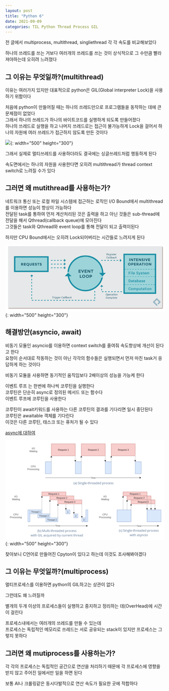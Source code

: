```yaml
---
layout: post
title: "Python 6"
date: 2021-09-09
categories: TIL Python Thread Process GIL
---
```


전 글에서 multiprocess, multithread, singliethread 각 각 속도를 비교해보았다

하나의 쓰레드를 쓰는 거보다 여러개의 쓰레드를 쓰는 것이 상식적으로 그 수만큼 빨라져야하는데 오히려 느려졌다

## 그 이유는 무엇일까?(multithread)

이유는 여러가지 있지만 대표적으로 python은 GIL(Global interpreter Lock)을 사용하기 위함이다

처음에 python이 만들어질 때는 하나의 쓰레드만으로 프로그램들을 동작하는 데에 큰 문제점이 없었다  
그래서 하나의 쓰레드가 하나의 바이트코드를 실행하게 되도록 만들어졌다  
하나의 쓰레드로 실행을 하고 나머지 쓰레드로는 접근이 불가능하게 Lock을 걸어서 하나의 자원에 여러 쓰레드가 접근하지 않도록 만든 것이다

![](https://raw.githubusercontent.com/Action2theFuture/Action2theFuture.github.io/main/_posts/Images/GIL.png){: width="500" height="300"}

그래서 실제로 멀티쓰레드를 사용하더라도 결국에는 싱글쓰레드처럼 행동하게 된다

속도면에서는 하나의 자원을 사용한다면 오히려 multithread가 thread context switch로 느려질 수가 있다

## 그러면 왜 mutithread를 사용하는가?

네트워크 통신 또는 로컬 파일 시스템에 접근하는 로직인 I/O Bound에서 multithread를 이용하면 성능이 향상이 가능하다  
전달된 task를 통하여 먼저 계산처리된 것은 출력을 하고 아닌 것들은 sub-thread에 전달을 해서 Qthread(callback queue)에 모아진다  
그것들은 task와 Qthread와 event loop를 통해 전달이 되고 출력이된다

하지만 CPU Bound에서는 오히려 Lock되어버리는 시간들로 느려지게 된다

![](https://raw.githubusercontent.com/Action2theFuture/Action2theFuture.github.io/main/_posts/Images/eventloop.png){: width="500" height="300"}

## 해결방안(asyncio, await)

비동기 모듈인 asyncio를 이용하면 context switch를 줄여줘 속도향상에 개선이 된다고 한다  
요청이 순서대로 작동하는 것이 아닌 각각의 함수들은 실행되면서 먼저 마친 task거 응답하게 하는 것이다

비동기 모듈을 사용하면 동기적인 움직임보다 2배이상의 성능을 가능케 한다

이벤트 루프 는 한번에 하나씩 코루틴을 실행한다  
코루틴은 단순히 async로 정의된 메서드 또는 함수다  
이벤트 루프에 코루틴을 사용한다

코루틴이 await키워드를 사용하는 다른 코루틴의 결과를 기다리면 일시 중단된다  
코루틴은 awaitable 객체를 기다린다  
이것은 다른 코루틴, 태스크 또는 퓨처가 될 수 있다

[async에 대하여](https://devopedia.org/asynchronous-programming-in-python)

![](https://raw.githubusercontent.com/Action2theFuture/Action2theFuture.github.io/main/_posts/Images/acyncio.png){: width="500" height="300"}

찾아보니 C언어로 만들어진 Cpyton이 있다고 하는데 이것도 조사해봐야겠다

## 그 이유는 무엇일까?(multiprocess)

멀티프로세스를 이용하면 python의 GIL하고는 상관이 없다

그런데도 왜 느려질까

별개의 두개 이상의 프로세스들이 실행하고 중지하고 정리하는 데(OverHead)에 시간이 걸린다

프로세스내에서는 여러개의 쓰레드를 만들 수 있는데  
프로세스는 독립적인 메모리로 쓰레드는 서로 공유되는 stack이 있지만 프로세스는 그렇지 못하다

## 그러면 왜 mutiprocess를 사용하는가?

각 각의 프로세스는 독립적인 공간으로 연산을 처리하기 때문에 각 프로세스에 영향을 받지 않고 주어진 일에서만 일을 하면 된다

보통 AI나 크롤링같은 동시다발적으로 연산 속도가 필요한 곳에 적합하다

